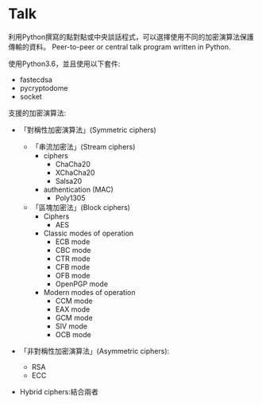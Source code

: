 Talk
===
利用Python撰寫的點對點或中央談話程式，可以選擇使用不同的加密演算法保護傳輸的資料。
Peer-to-peer or central talk program written in Python.

使用Python3.6，並且使用以下套件:
- fastecdsa
- pycryptodome
- socket

支援的加密演算法:
- 「對稱性加密演算法」(Symmetric ciphers)
    - 「串流加密法」(Stream ciphers)
      - ciphers
        - ChaCha20
        - XChaCha20
        - Salsa20
      - authentication (MAC)
        - Poly1305
    - 「區塊加密法」(Block ciphers)
      - Ciphers
        - AES
      - Classic modes of operation
        - ECB mode
        - CBC mode
        - CTR mode
        - CFB mode
        - OFB mode
        - OpenPGP mode
      - Modern modes of operation
        - CCM mode
        - EAX mode
        - GCM mode
        - SIV mode
        - OCB mode

- 「非對稱性加密演算法」(Asymmetric ciphers):
  - RSA
  - ECC

- Hybrid ciphers:結合兩者
